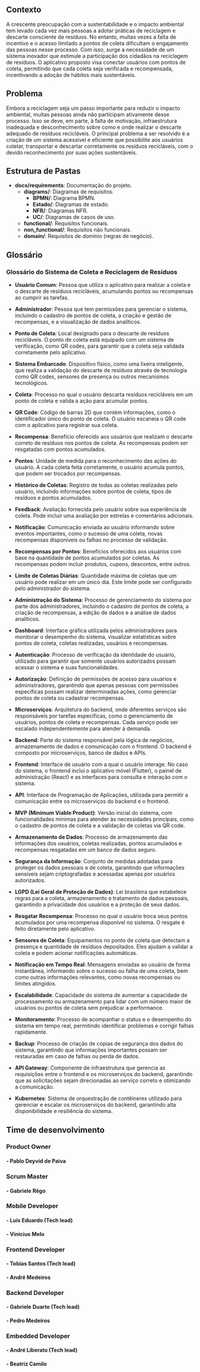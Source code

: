 ## Contexto

A crescente preocupação com a sustentabilidade e o impacto ambiental tem levado cada vez mais pessoas a adotar práticas de reciclagem e descarte consciente de resíduos. No entanto, muitas vezes a falta de incentivo e o acesso limitado a pontos de coleta dificultam o engajamento das pessoas nesse processo. Com isso, surge a necessidade de um sistema inovador que estimule a participação dos cidadãos na reciclagem de resíduos. O aplicativo proposto visa conectar usuários com pontos de coleta, permitindo que cada coleta seja verificada e recompensada, incentivando a adoção de hábitos mais sustentáveis.

## Problema

Embora a reciclagem seja um passo importante para reduzir o impacto ambiental, muitas pessoas ainda não participam ativamente desse processo. Isso se deve, em parte, à falta de motivação, infraestrutura inadequada e desconhecimento sobre como e onde realizar o descarte adequado de resíduos recicláveis. O principal problema a ser resolvido é a criação de um sistema acessível e eficiente que possibilite aos usuários coletar, transportar e descartar corretamente os resíduos recicláveis, com o devido reconhecimento por suas ações sustentáveis.

## Estrutura de Pastas

- **docs/requirements**: Documentação do projeto.
  - **diagrams/**: Diagramas de requisitos.
    - **BPMN/**: Diagrama BPMN.
    - **Estado/**: Diagramas de estado.
    - **NFR/**: Diagramas NFR.
    - **UC/**: Diagramas de casos de uso.
  - **functional/**: Requisitos funcionais.
  - **non_functional/**: Requisitos não funcionais.
  - **domain/**: Requisitos de domínio (regras de negócio).

## Glossário

### Glossário do Sistema de Coleta e Reciclagem de Resíduos

- **Usuário Comum**: Pessoa que utiliza o aplicativo para realizar a coleta e o descarte de resíduos recicláveis, acumulando pontos ou recompensas ao cumprir as tarefas.

- **Administrador**: Pessoa que tem permissões para gerenciar o sistema, incluindo o cadastro de pontos de coleta, a criação e gestão de recompensas, e a visualização de dados analíticos.

- **Ponto de Coleta**: Local designado para o descarte de resíduos recicláveis. O ponto de coleta está equipado com um sistema de verificação, como QR codes, para garantir que a coleta seja validada corretamente pelo aplicativo.

- **Sistema Embarcado**: Dispositivo físico, como uma lixeira inteligente, que realiza a validação do descarte de resíduos através de tecnologia como QR codes, sensores de presença ou outros mecanismos tecnológicos.

- **Coleta**: Processo no qual o usuário descarta resíduos recicláveis em um ponto de coleta e valida a ação para acumular pontos.

- **QR Code**: Código de barras 2D que contém informações, como o identificador único do ponto de coleta. O usuário escaneia o QR code com o aplicativo para registrar sua coleta.

- **Recompensa**: Benefício oferecido aos usuários que realizam o descarte correto de resíduos nos pontos de coleta. As recompensas podem ser resgatadas com pontos acumulados.

- **Pontos**: Unidade de medida para o reconhecimento das ações do usuário. A cada coleta feita corretamente, o usuário acumula pontos, que podem ser trocados por recompensas.

- **Histórico de Coletas**: Registro de todas as coletas realizadas pelo usuário, incluindo informações sobre pontos de coleta, tipos de resíduos e pontos acumulados.

- **Feedback**: Avaliação fornecida pelo usuário sobre sua experiência de coleta. Pode incluir uma avaliação por estrelas e comentários adicionais.

- **Notificação**: Comunicação enviada ao usuário informando sobre eventos importantes, como o sucesso de uma coleta, novas recompensas disponíveis ou falhas no processo de validação.

- **Recompensas por Pontos**: Benefícios oferecidos aos usuários com base na quantidade de pontos acumulados por coletas. As recompensas podem incluir produtos, cupons, descontos, entre outros.

- **Limite de Coletas Diárias**: Quantidade máxima de coletas que um usuário pode realizar em um único dia. Este limite pode ser configurado pelo administrador do sistema.

- **Administração do Sistema**: Processo de gerenciamento do sistema por parte dos administradores, incluindo o cadastro de pontos de coleta, a criação de recompensas, a edição de dados e a análise de dados analíticos.

- **Dashboard**: Interface gráfica utilizada pelos administradores para monitorar o desempenho do sistema, visualizar estatísticas sobre pontos de coleta, coletas realizadas, usuários e recompensas.

- **Autenticação**: Processo de verificação da identidade do usuário, utilizado para garantir que somente usuários autorizados possam acessar o sistema e suas funcionalidades.

- **Autorização**: Definição de permissões de acesso para usuários e administradores, garantindo que apenas pessoas com permissões específicas possam realizar determinadas ações, como gerenciar pontos de coleta ou cadastrar recompensas.

- **Microserviços**: Arquitetura do backend, onde diferentes serviços são responsáveis por tarefas específicas, como o gerenciamento de usuários, pontos de coleta e recompensas. Cada serviço pode ser escalado independentemente para atender à demanda.

- **Backend**: Parte do sistema responsável pela lógica de negócios, armazenamento de dados e comunicação com o frontend. O backend é composto por microserviços, banco de dados e APIs.

- **Frontend**: Interface de usuário com a qual o usuário interage. No caso do sistema, o frontend inclui o aplicativo móvel (Flutter), o painel de administração (React) e as interfaces para consulta e interação com o sistema.

- **API**: Interface de Programação de Aplicações, utilizada para permitir a comunicação entre os microserviços do backend e o frontend.

- **MVP (Minimum Viable Product)**: Versão inicial do sistema, com funcionalidades mínimas para atender às necessidades principais, como o cadastro de pontos de coleta e a validação de coletas via QR code.

- **Armazenamento de Dados**: Processo de armazenamento das informações dos usuários, coletas realizadas, pontos acumulados e recompensas resgatadas em um banco de dados seguro.

- **Segurança da Informação**: Conjunto de medidas adotadas para proteger os dados pessoais e de coleta, garantindo que informações sensíveis sejam criptografadas e acessadas apenas por usuários autorizados.

- **LGPD (Lei Geral de Proteção de Dados)**: Lei brasileira que estabelece regras para a coleta, armazenamento e tratamento de dados pessoais, garantindo a privacidade dos usuários e a proteção de seus dados.

- **Resgatar Recompensa**: Processo no qual o usuário troca seus pontos acumulados por uma recompensa disponível no sistema. O resgate é feito diretamente pelo aplicativo.

- **Sensores de Coleta**: Equipamentos no ponto de coleta que detectam a presença e quantidade de resíduos depositados. Eles ajudam a validar a coleta e podem acionar notificações automáticas.

- **Notificação em Tempo Real**: Mensagens enviadas ao usuário de forma instantânea, informando sobre o sucesso ou falha de uma coleta, bem como outras informações relevantes, como novas recompensas ou limites atingidos.

- **Escalabilidade**: Capacidade do sistema de aumentar a capacidade de processamento ou armazenamento para lidar com um número maior de usuários ou pontos de coleta sem prejudicar a performance.

- **Monitoramento**: Processo de acompanhar o status e o desempenho do sistema em tempo real, permitindo identificar problemas e corrigir falhas rapidamente.

- **Backup**: Processo de criação de cópias de segurança dos dados do sistema, garantindo que informações importantes possam ser restauradas em caso de falhas ou perda de dados.

- **API Gateway**: Componente de infraestrutura que gerencia as requisições entre o frontend e os microserviços do backend, garantindo que as solicitações sejam direcionadas ao serviço correto e otimizando a comunicação.

- **Kubernetes**: Sistema de orquestração de contêineres utilizado para gerenciar e escalar os microserviços do backend, garantindo alta disponibilidade e resiliência do sistema.

## Time de desenvolvimento

### Product Owner
#### - Pablo Deyvid de Paiva

### Scrum Master
#### - Gabriele Rêgo

### Mobile Developer
#### - Luis Eduardo (Tech lead)
#### - Vinicius Melo

### Frontend Developer
#### - Tobias Santos (Tech lead)
#### - André Medeiros

### Backend Developer
#### - Gabriele Duarte (Tech lead)
#### - Pedro Medeiros

### Embedded Developer
#### - André Liberato (Tech lead)
#### - Beatriz Camilo